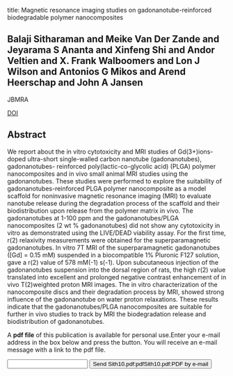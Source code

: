 title: Magnetic resonance imaging studies on gadonanotube-reinforced biodegradable polymer nanocomposites

## Balaji Sitharaman and Meike Van Der Zande and Jeyarama S Ananta and Xinfeng Shi and Andor Veltien and X. Frank Walboomers and Lon J Wilson and Antonios G Mikos and Arend Heerschap and John A Jansen
JBMRA

<a href="https://doi.org/10.1002/jbm.a.32650">DOI</a>

## Abstract
We report about the in vitro cytotoxicity and MRI studies of Gd(3+)ions-doped ultra-short single-walled carbon nanotube (gadonanotubes), gadonanotubes- reinforced poly(lactic-co-glycolic acid) (PLGA) polymer nanocomposites and in vivo small animal MRI studies using the gadonanotubes. These studies were performed to explore the suitability of gadonanotubes-reinforced PLGA polymer nanocomposite as a model scaffold for noninvasive magnetic resonance imaging (MRI) to evaluate nanotube release during the degradation process of the scaffold and their biodistribution upon release from the polymer matrix in vivo. The gadonanotubes at 1-100 ppm and the gadonanotubes/PLGA nanocomposites (2 wt % gadonanotubes) did not show any cytotoxicity in vitro as demonstrated using the LIVE/DEAD viability assay. For the first time, r(2) relaxivity measurements were obtained for the superparamagnetic gadonanotubes. In vitro 7T MRI of the superparamagnetic gadonanotubes ([Gd] = 0.15 mM) suspended in a biocompatible 1% Pluronic F127 solution, gave a r(2) value of 578 mM(-1) s(-1). Upon subcutaneous injection of the gadonanotubes suspension into the dorsal region of rats, the high r(2) value translated into excellent and prolonged negative contrast enhancement of in vivo T(2)weighted proton MRI images. The in vitro characterization of the nanocomposite discs and their degradation process by MRI, showed strong influence of the gadonanotube on water proton relaxations. These results indicate that the gadonanotubes/PLGA nanocomposites are suitable for further in vivo studies to track by MRI the biodegradation release and biodistribution of gadonanotubes.

A <b>pdf file</b> of this publication is available for personal use.Enter your e-mail address in the box below and press the button. You will receive an e-mail message with a link to the pdf file.
<form action="sender.php">  <input type="text" name="email">  <input type="submit" value="Send Sith10.pdf:pdfSith10.pdf:PDF by e-mail"></form>